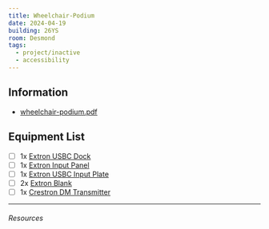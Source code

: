 ```yaml
---
title: Wheelchair-Podium
date: 2024-04-19
building: 26YS
room: Desmond
tags:
  - project/inactive
  - accessibility
---
```


## Information

- [wheelchair-podium.pdf](https://rcsicampus-my.sharepoint.com/:b:/r/personal/owenmccarthy_rcsi_com/Documents/Archive/wheelchair-podium.pdf?csf=1&web=1&e=arJHsz)

## Equipment List

- [ ] 1x [Extron USBC Dock](https://www.extron.com/product/ucs601)
- [ ] 1x [Extron Input Panel](https://www.extron.com/product/aap102)
- [ ] 1x [Extron USBC Input Plate](https://www.extron.com/product/usbcfm)
- [ ] 2x [Extron Blank](https://www.extron.com/product/aapbps)
- [ ] 1x [Crestron DM Transmitter](https://www.crestron.com/Products/Video/DigitalMedia-Endpoints/Transmitters/DM-TX-201-C)

---
###### Resources
